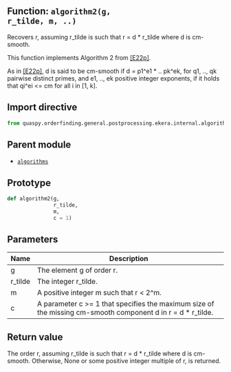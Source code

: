 ## Function: <code>algorithm2(g, r_tilde, m, ..)</code>
Recovers r, assuming r_tilde is such that r = d * r_tilde where d is cm-smooth.

This function implements Algorithm 2 from [[E22p]](https://doi.org/10.48550/arXiv.2201.07791).

As in [[E22p]](https://doi.org/10.48550/arXiv.2201.07791), d is said to be cm-smooth if d = p1^e1 * .. pk^ek, for q1, .., qk pairwise distinct primes, and e1, .., ek positive integer exponents, if it holds that qi^ei <= cm for all i in [1, k].

## Import directive
```python
from quaspy.orderfinding.general.postprocessing.ekera.internal.algorithms import algorithm2
```

## Parent module
- [<code>algorithms</code>](README.md)

## Prototype
```python
def algorithm2(g,
               r_tilde,
               m,
               c = 1)
```

## Parameters
| <b>Name</b> | <b>Description</b> |
| ----------- | ------------------ |
| g | The element g of order r. |
| r_tilde | The integer r_tilde. |
| m | A positive integer m such that r < 2^m. |
| c | A parameter c >= 1 that specifies the maximum size of the missing cm-smooth component d in r = d * r_tilde. |

## Return value
The order r, assuming r_tilde is such that r = d * r_tilde where d is cm-smooth. Otherwise, None or some positive integer multiple of r, is returned.


